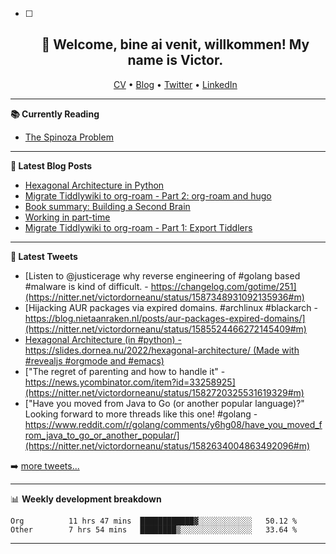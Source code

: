   - [ ] <h2 align="center">👋 Welcome, bine ai venit, willkommen! My name is Victor. </h2>
                            <p align="center">
                            <a href="https://dornea.nu/cv">CV</a> •
                            <a href="https://blog.dornea.nu">Blog</a> •
                            <a href="https://twitter.com/victordorneanu">Twitter</a> •
                            <a href="https://www.linkedin.com/in/victor-dorneanu/">LinkedIn</a> 
                            </p>

  <!--
  **dorneanu/dorneanu** is a ✨ _special_ ✨ repository because its `README.md` (this file) appears on your GitHub profile.

  Here are some ideas to get you started:

  - 🔭 I’m currently working on ...
  - 🌱 I’m currently learning ...
  - 👯 I’m looking to collaborate on ...
  - 🤔 I’m looking for help with ...
  - 💬 Ask me about ...
  - 📫 How to reach me: ...
  - 😄 Pronouns: ...
  - ⚡ Fun fact: ...
  -->

  ---

  **📚 Currently Reading**

  - [The Spinoza Problem](https://www.goodreads.com/book/show/12715691-the-spinoza-problem)

  ---

  **📝 Latest Blog Posts**

  <!-- BLOG-POST-LIST:START -->
- [Hexagonal Architecture in Python](https://blog.dornea.nu/2022/10/24/hexagonal-architecture-in-python/)
- [Migrate Tiddlywiki to org-roam - Part 2: org-roam and hugo](https://blog.dornea.nu/2022/10/04/migrate-tiddlywiki-to-org-roam-part-2-org-roam-and-hugo/)
- [Book summary: Building a Second Brain](https://blog.dornea.nu/2022/09/27/book-summary-building-a-second-brain/)
- [Working in part-time](https://blog.dornea.nu/2022/09/16/working-in-part-time/)
- [Migrate Tiddlywiki to org-roam - Part 1: Export Tiddlers](https://blog.dornea.nu/2022/09/03/migrate-tiddlywiki-to-org-roam-part-1-export-tiddlers/)
<!-- BLOG-POST-LIST:END -->

  ---

  **📱 Latest Tweets**

  <!-- TWITTER:START -->
- [Listen to @justicerage why reverse engineering of #golang based #malware is kind of difficult.  - https://changelog.com/gotime/251](https://nitter.net/victordorneanu/status/1587348931092135936#m)
- [Hijacking AUR packages via expired domains. #archlinux #blackarch - https://blog.nietaanraken.nl/posts/aur-packages-expired-domains/](https://nitter.net/victordorneanu/status/1585524466272145409#m)
- [Hexagonal Architecture &lpar;in #python&rpar; - https://slides.dornea.nu/2022/hexagonal-architecture/ &lpar;Made with #revealjs #orgmode and #emacs&rpar;](https://nitter.net/victordorneanu/status/1584604022148841473#m)
- [&quot;The regret of parenting and how to handle it&quot; - https://news.ycombinator.com/item?id=33258925](https://nitter.net/victordorneanu/status/1582720325531619329#m)
- [&quot;Have you moved from Java to Go &lpar;or another popular language&rpar;?&quot; Looking forward to more threads like this one! #golang - https://www.reddit.com/r/golang/comments/y6hg08/have_you_moved_from_java_to_go_or_another_popular/](https://nitter.net/victordorneanu/status/1582634004863492096#m)
<!-- TWITTER:END -->

  ➡️ [more tweets...](https://twitter.com/victordorneanu)

  ---

  📊 **Weekly development breakdown**

  <!--START_SECTION:waka-->

```text
Org          11 hrs 47 mins  ████████████▓░░░░░░░░░░░░   50.12 %
Other        7 hrs 54 mins   ████████▒░░░░░░░░░░░░░░░░   33.64 %
```

<!--END_SECTION:waka-->

  ---
